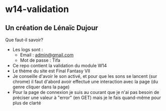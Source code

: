 # w14-validation

## Un création de Lénaïc Dujour

Que faut-il savoir?
- Les logs sont : 
    - Email : admin@gmail.com
    - Mot de passe : Tifa 
- Ce repo contient la validation du module W14
- Le thème du site est Final Fantasy VII
- Je conseille d'avoir le son activé, et pour que les sons se lancent (sur chrome) il faut d'abord avoir effectué une interaction avec la page (du genre cliquer dans la page)
- Pour la page de connexion je suis au courant que je n'ai pas besoin de préciser une valeur à "error" (en GET) mais je le fais quand-même pour plus de clarté
